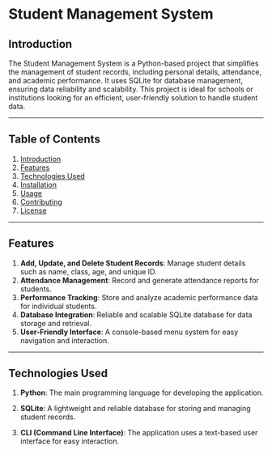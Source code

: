 # **Student Management System**

## **Introduction**  
The Student Management System is a Python-based project that simplifies the management of student records, including personal details, attendance, and academic performance. It uses SQLite for database management, ensuring data reliability and scalability. This project is ideal for schools or institutions looking for an efficient, user-friendly solution to handle student data.

---

## **Table of Contents**  
1. [Introduction](#introduction)  
2. [Features](#features)  
3. [Technologies Used](#technologies-used)  
4. [Installation](#installation)  
5. [Usage](#usage)  
6. [Contributing](#contributing)  
7. [License](#license)  

---

## **Features**  
1. **Add, Update, and Delete Student Records**: Manage student details such as name, class, age, and unique ID.  
2. **Attendance Management**: Record and generate attendance reports for students.  
3. **Performance Tracking**: Store and analyze academic performance data for individual students.  
4. **Database Integration**: Reliable and scalable SQLite database for data storage and retrieval.  
5. **User-Friendly Interface**: A console-based menu system for easy navigation and interaction.  

---
## **Technologies Used**
1. **Python**: The main programming language for developing the application.

2. **SQLite**: A lightweight and reliable database for storing and managing student records.

3. **CLI (Command Line Interface)**: The application uses a text-based user interface for easy interaction.
